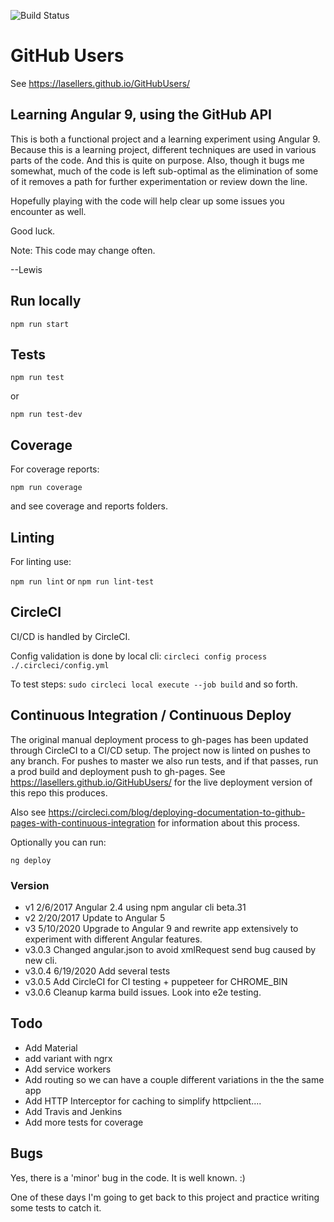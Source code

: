 ![Build Status](https://circleci.com/gh/lasellers/GitHubUsers.png?circle-token=e949fd7d7af872231de030feb04b73e843abd3f7)

# GitHub Users
See https://lasellers.github.io/GitHubUsers/

## Learning Angular 9, using the GitHub API

This is both a functional project and a learning experiment using Angular 9.
Because this is a learning project, different techniques are used in various parts of the code.
And this is quite on purpose. Also, though it bugs me somewhat, much of the code is left sub-optimal
as the elimination of some of it removes a path for further experimentation or review down the line.

Hopefully playing with the code will help clear up some issues you encounter as well.

Good luck.

Note: This code may change often.

--Lewis

## Run locally

`npm run start`


## Tests

`npm run test`

or

`npm run test-dev`


## Coverage

For coverage reports:

`npm run coverage`

and see coverage and reports folders.


## Linting

For linting use:

`npm run lint`
or
`npm run lint-test`


## CircleCI

CI/CD is handled by CircleCI.

Config validation is done by local cli:
`circleci config process ./.circleci/config.yml`

To test steps:
`sudo circleci local execute --job build`
and so forth.


## Continuous Integration / Continuous Deploy

The original manual deployment process to gh-pages has been updated through CircleCI to a CI/CD setup.
The project now is linted on pushes to any branch.
For pushes to master we also run tests, and if that passes, run a prod build and deployment push to gh-pages.
See https://lasellers.github.io/GitHubUsers/ for the live deployment version of this repo this produces.

Also see https://circleci.com/blog/deploying-documentation-to-github-pages-with-continuous-integration for information about this process.

Optionally you can run:

`ng deploy`


### Version
* v1 2/6/2017 Angular 2.4 using npm angular cli beta.31
* v2 2/20/2017 Update to Angular 5
* v3 5/10/2020 Upgrade to Angular 9 and rewrite app extensively to experiment with different Angular features.
* v3.0.3 Changed angular.json to avoid xmlRequest send bug caused by new cli.
* v3.0.4 6/19/2020 Add several tests
* v3.0.5 Add CircleCI for CI testing + puppeteer for CHROME_BIN
* v3.0.6 Cleanup karma build issues. Look into e2e testing.

## Todo

* Add Material
* add variant with ngrx
* Add service workers
* Add routing so we can have a couple different variations in the the same app
* Add HTTP Interceptor for caching to simplify httpclient....
* Add Travis and Jenkins
* Add more tests for coverage

## Bugs

Yes, there is a 'minor' bug in the code. It is well known. :)

One of these days I'm going to get back to this project and practice writing some tests to catch it.
